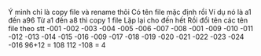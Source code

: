 Ý mình chỉ là copy file và rename thôi
Có tên file mặc định rồi
Ví dụ nó là a1 đến a96
Từ a1 đến a8 thì copy 1 file
Lặp lại cho đến hết
Rồi đổi tên các tên file theo stt
-001 -002 -003 -004 -005 -006 -007 -008 -001
-009 -010 -011 -012 -013 -014 -015 -016 -009
-017 -018 -019 -020 -021 -022 -023 -024 -016
96+12 = 108
112 -108 = 4